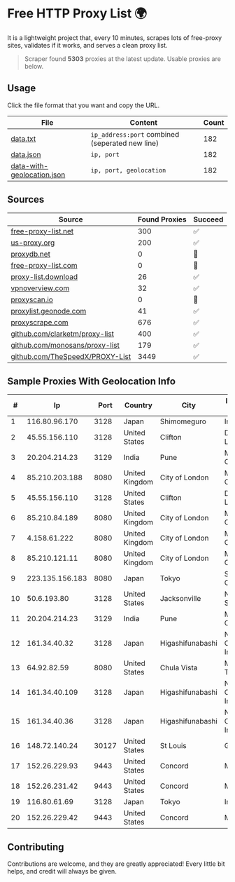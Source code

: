 
# Free HTTP Proxy List 🌍

It is a lightweight project that, every 10 minutes, scrapes lots of free-proxy sites, validates if it works, and serves a clean proxy list.


> Scraper found **5303** proxies at the latest update. Usable proxies are below.

## Usage

Click the file format that you want and copy the URL.


|File|Content|Count|
|----|-------|-----|
|[data.txt](https://raw.githubusercontent.com/themiralay/Proxy-List-World/master/data.txt)|`ip_address:port` combined (seperated new line)|182|
|[data.json](https://raw.githubusercontent.com/themiralay/Proxy-List-World/master/data.json)|`ip, port`|182|
|[data-with-geolocation.json](https://raw.githubusercontent.com/themiralay/Proxy-List-World/master/data-with-geolocation.json)|`ip, port, geolocation`|182|

## Sources

|Source|Found Proxies|Succeed|
|------|-------------|-------|
|[free-proxy-list.net](https://free-proxy-list.net)|300|✅|
|[us-proxy.org](https://www.us-proxy.org)|200|✅|
|[proxydb.net](http://proxydb.net)|0|🚫|
|[free-proxy-list.com](https://free-proxy-list.com/?page=&port=&type%5B%5D=http&type%5B%5D=https&up_time=0&search=Search)|0|🚫|
|[proxy-list.download](https://www.proxy-list.download/HTTP)|26|✅|
|[vpnoverview.com](https://vpnoverview.com/privacy/anonymous-browsing/free-proxy-servers)|32|✅|
|[proxyscan.io](https://www.proxyscan.io)|0|🚫|
|[proxylist.geonode.com](https://proxylist.geonode.com/api/proxy-list?limit=300&page=1&sort_by=lastChecked&sort_type=desc&protocols=http,https)|41|✅|
|[proxyscrape.com](https://api.proxyscrape.com/v2/?request=displayproxies&protocol=http&timeout=10000&country=all&ssl=all&anonymity=all)|676|✅|
|[github.com/clarketm/proxy-list](https://raw.githubusercontent.com/clarketm/proxy-list/master/proxy-list-raw.txt)|400|✅|
|[github.com/monosans/proxy-list](https://raw.githubusercontent.com/monosans/proxy-list/main/proxies/http.txt)|179|✅|
|[github.com/TheSpeedX/PROXY-List](https://raw.githubusercontent.com/TheSpeedX/PROXY-List/master/http.txt)|3449|✅|


## Sample Proxies With Geolocation Info

|#|Ip|Port|Country|City|Internet Service Provider|
|-|--|----|-------|----|-------------------------|
|1|116.80.96.170|3128|Japan|Shimomeguro|InfoSphere|
|2|45.55.156.110|3128|United States|Clifton|DigitalOcean, LLC|
|3|20.204.214.23|3129|India|Pune|Microsoft Corporation|
|4|85.210.203.188|8080|United Kingdom|City of London|Microsoft Corporation|
|5|45.55.156.110|3128|United States|Clifton|DigitalOcean, LLC|
|6|85.210.84.189|8080|United Kingdom|City of London|Microsoft Corporation|
|7|4.158.61.222|8080|United Kingdom|City of London|Microsoft Corporation|
|8|85.210.121.11|8080|United Kingdom|City of London|Microsoft Corporation|
|9|223.135.156.183|8080|Japan|Tokyo|So-net Corporation|
|10|50.6.193.80|3128|United States|Jacksonville|Network Solutions, LLC|
|11|20.204.214.23|3129|India|Pune|Microsoft Corporation|
|12|161.34.40.32|3128|Japan|Higashifunabashi|NTT PC Communications, Inc.|
|13|64.92.82.59|8080|United States|Chula Vista|Momentum Telecom, Inc.|
|14|161.34.40.109|3128|Japan|Higashifunabashi|NTT PC Communications, Inc.|
|15|161.34.40.36|3128|Japan|Higashifunabashi|NTT PC Communications, Inc.|
|16|148.72.140.24|30127|United States|St Louis|GoDaddy.com|
|17|152.26.229.93|9443|United States|Concord|MCNC|
|18|152.26.231.42|9443|United States|Concord|MCNC|
|19|116.80.61.69|3128|Japan|Tokyo|InfoSphere|
|20|152.26.229.42|9443|United States|Concord|MCNC|



## Contributing

Contributions are welcome, and they are greatly appreciated! Every
little bit helps, and credit will always be given.

